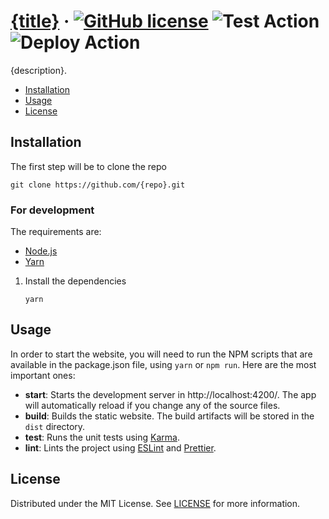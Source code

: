 # [{title}][website] &middot; [![GitHub license]](./LICENSE) ![Test Action] ![Deploy Action]

{description}.

<!-- Table of Contents -->

- [Installation](#installation)
- [Usage](#usage)
- [License](#license)

## Installation

The first step will be to clone the repo

```shell
git clone https://github.com/{repo}.git
```

### For development

The requirements are:

- [Node.js]
- [Yarn]

1. Install the dependencies
   ```shell
   yarn
   ```

## Usage

In order to start the website, you will need to run the NPM scripts that are available in the package.json file, using `yarn` or `npm run`. Here are the most important ones:

- **start**: Starts the development server in http://localhost:4200/. The app will automatically reload if you change any of the source files.
- **build**: Builds the static website. The build artifacts will be stored in the `dist` directory.
- **test**: Runs the unit tests using [Karma].
- **lint**: Lints the project using [ESLint] and [Prettier].

## License

Distributed under the MIT License. See [LICENSE](./LICENSE) for more information.

<!-- Packages links -->

[node.js]: https://nodejs.org/en/
[yarn]: https://yarnpkg.com/
[karma]: https://karma-runner.github.io
[eslint]: https://eslint.org
[prettier]: https://prettier.io

<!-- Repository links -->

[website]: https://{author}.github.io/{name}/

<!-- Shields.io links -->

[github license]: https://img.shields.io/badge/license-MIT-blue.svg
[test action]: https://github.com/{repo}/actions/workflows/test.yaml/badge.svg
[deploy action]: https://github.com/{repo}/actions/workflows/deploy.yaml/badge.svg
